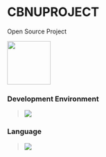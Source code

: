 # CBNUPROJECT
Open Source Project



<img src="https://search.pstatic.net/common/?src=http%3A%2F%2Fblogfiles.naver.net%2FMjAyMzAzMjlfMTgx%2FMDAxNjgwMDY1MzU0MDMx.H9vfNIS_h1gKOvTiqoqnnoHXEom4XkCZpnorF6OHtX0g.eMf6WaziRSeX84lrCecURwrijaqHp7A8jvVeDE1-1g4g.PNG.daeguart3%2Fimage.png&type=a340" width="100" height="100" />





### Development Environment


 ><img src="https://img.shields.io/badge/PyCharm-000000?style=flat&logo=PyCharm&logoColor=white"/>


### Language


 ><img src="https://img.shields.io/badge/Python-3776AB?style=flat&logo=Python&logoColor=white"/>
